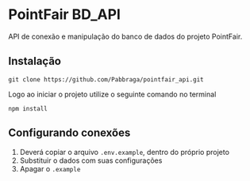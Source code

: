 # PointFair BD_API

API de conexão e manipulação do banco de dados do projeto PointFair.

## Instalação

```
git clone https://github.com/Pabbraga/pointfair_api.git
```

Logo ao iniciar o projeto utilize o seguinte comando no terminal

```
npm install
```

## Configurando conexões

1. Deverá copiar o arquivo ``.env.example``, dentro do próprio projeto
2. Substituir o dados com suas configurações
3. Apagar o ``.example``